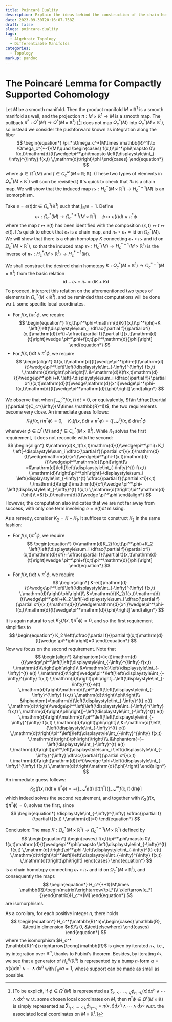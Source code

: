 ```yaml
---
title: Poincaré Duality
description: Explain the ideas behind the construction of the chain homotopy in the proof of the Poincaré lemma for compactly supported cohomology (cf. Bott-Tu, *Differential Forms in Algebraic Topology*).
date: 2023-09-30T20:16:07.758Z
draft: false
slugs: poincare-duality
tags:
  - Algebraic Topology
  - Differentiable Manifolds
categories:
  - Topology
markup: pandoc
---
```


<!-- <link rel="stylesheet" type="text/css" href="https://tikzjax.com/v1/fonts.css">
<script src="https://tikzjax.com/v1/tikzjax.js"></script>
<script type="text/tikz">
  \begin{tikzpicture}
    \draw (0,0) circle (1in);
  \end{tikzpicture}
</script> -->

# The Poincaré Lemma for Compactly Supported Cohomology

Let $M$ be a smooth manifold. Then the product manifold $M\times \mathbb{R}^1$ is a smooth manifold as well, and the projection $\pi:M\times \mathbb{R}^1\to M$ is a smooth map. The pullback $\pi^*:\Omega^*(M)\to \Omega^*(M\times \mathbb{R}^1)$ [[^脚注]] does not map $\Omega_c^*(M)$ into $\Omega_c^*(M\times \mathbb{R}^1)$, so instead we consider the pushforward known as integration along the fiber
$$
\begin{equation*}
	\pi_*:\Omega_c^*(M\times \mathbb{R}^1)\to \Omega_c^{*-1}(M)\quad \begin{cases}
		f(x,t)\pi^*\phi\mapsto 0\\
		f(x,t)\mathrm{d}{t}\wedge\pi^*\phi\mapsto \left(\displaystyle\int_{-\infty}^{\infty} f(x,t) \,\mathrm{d}t\right)\phi
	\end{cases}
\end{equation*}
$$
where $\phi\in \Omega^*(M)$ and  $f\in C_c^{\infty}(M\times \mathbb{R};\mathbb{R})$. (These two types of elements in $\Omega_c^*(M\times \mathbb{R}^1)$ will soon be revisited.) It's quick to check that $\pi_*$ is a chain map. We will show that the induced map $\pi_*:H_c^*(M\times \mathbb{R}^1)\to H_c^{*-1}(M)$ is an isomorphism.

Take $e=e(t)\mathrm{d}{t}\in \Omega_c^1(\mathbb{R}^1)$ such that $\displaystyle\int_{\mathbb{R}^1} e=1$. Define
$$
\begin{equation*}
	e_*:\Omega_c^*(M)\to \Omega_c^{*+1}(M\times \mathbb{R}^1)\quad \psi\mapsto e(t)\mathrm{d}{t}\wedge\pi^*\psi
\end{equation*}
$$
where the map $t\mapsto e(t)$ has been identified with the composition $(x,t)\mapsto t\mapsto e(t)$. It's quick to check that $e_*$ is a chain map, and $\pi_*\circ e_*=\text{id}$ on $\Omega_c^*(M)$. We will show that there is a chain homotopy $K$ connecting $e_*\circ \pi_*$ and $\text{id}$ on $\Omega_c^*(M\times \mathbb{R}^1)$, so that the induced map $e_*:H_c^{*}(M)\to H_c^{*+1}(M\times \mathbb{R}^1)$ is the inverse of $\pi_*:H_c^*(M\times \mathbb{R}^1)\to H_c^{*-1}(M)$.

We shall construct the desired chain homotopy $K:\Omega_c^*(M\times \mathbb{R}^1)\to \Omega_c^{*-1}(M\times \mathbb{R}^1)$ from the basic relation
$$
\begin{equation*}
	\text{id}-e_*\circ \pi_*=\mathrm{d}K+K \mathrm{d}
\end{equation*}
$$
To proceed, interpret this relation on the aforementioned two types of elements in $\Omega_c^*(M\times \mathbb{R}^1)$, and be reminded that computations will be done w.r.t. some specific local coordinates.

- For $f(x,t)\pi^*\phi$, we require
$$
	\begin{equation*}
		f(x,t)\pi^*\phi=\mathrm{d}K(f(x,t)\pi^*\phi)+K \left[\left(\displaystyle\sum_i \dfrac{\partial f}{\partial x^i}(x,t)\mathrm{d}{x^i}+\dfrac{\partial f}{\partial t}(x,t)\mathrm{d}{t}\right)\wedge \pi^*\phi+f(x,t)\pi^*\mathrm{d}{\phi}\right]
	\end{equation*}
$$
- For $f(x,t)\mathrm{d}{t}\wedge\pi^*\phi$, we require
$$
	\begin{align*}
		&f(x,t)\mathrm{d}{t}\wedge\pi^*\phi-e(t)\mathrm{d}{t}\wedge\pi^*\left[\left(\displaystyle\int_{-\infty}^{\infty} f(x,t) \,\mathrm{d}t\right)\phi\right]\\
		&=\mathrm{d}K(f(x,t)\mathrm{d}{t}\wedge\pi^*\phi)+K \left[-\displaystyle\sum_i \dfrac{\partial f}{\partial x^i}(x,t)\mathrm{d}{t}\wedge\mathrm{d}{x^i}\wedge\pi^*\phi-f(x,t)\mathrm{d}{t}\wedge\pi^*\mathrm{d}{\phi}\right]
	\end{align*}
$$

We observe that when $\displaystyle\int_{-\infty}^{\infty} f(x,t) \,\mathrm{d}t=0$, or equivalently, $f\in \dfrac{\partial }{\partial t}(C_c^{\infty}(M\times \mathbb{R}^1))$, the two requirements become very close. An immediate guess follows:
$$
\begin{equation*}
	K_1(f(x,t)\pi^*\phi)=0,\quad K_1(f(x,t)\mathrm{d}{t}\wedge\pi^*\phi)=\left(\displaystyle\int_{-\infty}^{t} f(x,t) \,\mathrm{d}t\right)\pi^*\phi
\end{equation*}
$$
whenever $\phi\in \Omega^*(M)$ and $f\in C_c^*(M\times \mathbb{R}^1)$. While $K_1$ solves the first requirement, it does not reconcile with the second:
$$
\begin{align*}
	&\mathrm{d}K_1(f(x,t)\mathrm{d}{t}\wedge\pi^*\phi)+K_1 \left[-\displaystyle\sum_i \dfrac{\partial f}{\partial x^i}(x,t)\mathrm{d}{t}\wedge\mathrm{d}{x^i}\wedge\pi^*\phi-f(x,t)\mathrm{d}{t}\wedge\pi^*\mathrm{d}{\phi}\right]\\
	=&\mathrm{d}\left[\left(\displaystyle\int_{-\infty}^{t} f(x,t) \,\mathrm{d}t\right)\pi^*\phi\right]-\displaystyle\sum_i \left(\displaystyle\int_{-\infty}^{t} \dfrac{\partial f}{\partial x^i}(x,t) \,\mathrm{d}t\right)\mathrm{d}{x^i}\wedge \pi^*\phi-\left(\displaystyle\int_{-\infty}^{t} f(x,t) \,\mathrm{d}t\right)\pi^*\mathrm{d}{\phi}\\
	=&f(x,t)\mathrm{d}{t}\wedge \pi^*\phi
\end{align*}
$$
However, the computation also indicates that we are not far away from success, with only one term involving $e=e(t)\mathrm{d}{t}$ missing.

As a remedy, consider $K_2=K-K_1$. It suffices to construct $K_2$ in the same fashion:

- For $f(x,t)\pi^*\phi$, we require
$$
	\begin{equation*}
		0=\mathrm{d}K_2(f(x,t)\pi^*\phi)+K_2 \left[\left(\displaystyle\sum_i \dfrac{\partial f}{\partial x^i}(x,t)\mathrm{d}{x^i}+\dfrac{\partial f}{\partial t}(x,t)\mathrm{d}{t}\right)\wedge \pi^*\phi+f(x,t)\pi^*\mathrm{d}{\phi}\right]
	\end{equation*}
$$
- For $f(x,t)\mathrm{d}{t}\wedge\pi^*\phi$, we require
$$
	\begin{align*}
		&-e(t)\mathrm{d}{t}\wedge\pi^*\left[\left(\displaystyle\int_{-\infty}^{\infty} f(x,t) \,\mathrm{d}t\right)\phi\right]\\
		&=\mathrm{d}K_2(f(x,t)\mathrm{d}{t}\wedge\pi^*\phi)+K_2 \left[-\displaystyle\sum_i \dfrac{\partial f}{\partial x^i}(x,t)\mathrm{d}{t}\wedge\mathrm{d}{x^i}\wedge\pi^*\phi-f(x,t)\mathrm{d}{t}\wedge\pi^*\mathrm{d}{\phi}\right]
	\end{align*}
$$

It is again natural to set $K_2(f(x,t)\pi^*\phi)=0$, and so the first requirement simplifies to
$$
\begin{equation*}
	K_2 \left(\dfrac{\partial f}{\partial t}(x,t)\mathrm{d}{t}\wedge \pi^*\phi\right)=0
\end{equation*}
$$
Now we focus on the second requirement. Note that
$$
\begin{align*}
	&\hphantom{=}e(t)\mathrm{d}{t}\wedge\pi^*\left[\left(\displaystyle\int_{-\infty}^{\infty} f(x,t) \,\mathrm{d}t\right)\phi\right]\\
	&=\mathrm{d}\left(\displaystyle\int_{-\infty}^{t} e(t) \,\mathrm{d}t\right)\wedge\pi^*\left[\left(\displaystyle\int_{-\infty}^{\infty} f(x,t) \,\mathrm{d}t\right)\phi\right]+\left(\displaystyle\int_{-\infty}^{t} e(t) \,\mathrm{d}t\right)\mathrm{d}\pi^*\left[\left(\displaystyle\int_{-\infty}^{\infty} f(x,t) \,\mathrm{d}t\right)\phi\right]\\
	&\hphantom{=\mathrm{d}\left(\displaystyle\int_{-\infty}^{t} e(t) \,\mathrm{d}t\right)\wedge\pi^*\left[\left(\displaystyle\int_{-\infty}^{\infty} f(x,t) \,\mathrm{d}t\right)\phi\right]}-\left(\displaystyle\int_{-\infty}^{t} e(t) \,\mathrm{d}t\right)\mathrm{d}\pi^*\left[\left(\displaystyle\int_{-\infty}^{\infty} f(x,t) \,\mathrm{d}t\right)\phi\right]\\
	&=\mathrm{d}\left\{\left(\displaystyle\int_{-\infty}^{t} e(t) \,\mathrm{d}t\right)\pi^*\left[\left(\displaystyle\int_{-\infty}^{\infty} f(x,t) \,\mathrm{d}t\right)\phi\right]\right\}\\
	&\hphantom{=}-\left(\displaystyle\int_{-\infty}^{t} e(t) \,\mathrm{d}t\right)\pi^*\left[\displaystyle\sum_i \left(\displaystyle\int_{-\infty}^{\infty} \dfrac{\partial f}{\partial x^i}(x,t) \,\mathrm{d}t\right)\mathrm{d}{x^i}\wedge \phi+\left(\displaystyle\int_{-\infty}^{\infty} f(x,t) \,\mathrm{d}t\right)\mathrm{d}{\phi}\right]
\end{align*}
$$
An immediate guess follows:
$$
\begin{equation*}
	K_2(f(x,t)\mathrm{d}{t}\wedge \pi^*\phi)=-\left(\displaystyle\int_{-\infty}^{t} e(t) \,\mathrm{d}t\right)\pi^*\left[\left(\displaystyle\int_{-\infty}^{\infty} f(x,t) \,\mathrm{d}t\right)\phi\right]
\end{equation*}
$$
which indeed solves the second requirement, and together with $K_2(f(x,t)\pi^*\phi)=0$, solves the first, since
$$
\begin{equation*}
	\displaystyle\int_{-\infty}^{\infty} \dfrac{\partial f}{\partial t}(x,t) \,\mathrm{d}t=0
\end{equation*}
$$

Conclusion: The map $K:\Omega_c^{*}(M\times \mathbb{R}^1)\to \Omega_c^{*-1}(M\times \mathbb{R}^1)$ defined by
$$
\begin{equation*}
	\begin{cases}
		f(x,t)\pi^*\phi\mapsto 0\\
		f(x,t)\mathrm{d}{t}\wedge\pi^*\phi\mapsto \left(\displaystyle\int_{-\infty}^{t} f(x,t) \,\mathrm{d}t\right)\pi^*\phi-\left(\displaystyle\int_{-\infty}^{t} e(t) \,\mathrm{d}t\right)\pi^*\left[\left(\displaystyle\int_{-\infty}^{\infty} f(x,t) \,\mathrm{d}t\right)\phi\right]
	\end{cases}
\end{equation*}
$$
is a chain homotopy connecting $e_*\circ \pi_*$ and $\text{id}$ on $\Omega_c^*(M\times \mathbb{R}^1)$, and consequently the maps
$$
\begin{equation*}
		H_c^{*+1}(M\times \mathbb{R})\begin{matrix}\xrightarrow{\pi_*}\\ \xleftarrow[e_*]{}\end{matrix}H_c^*(M)
\end{equation*}
$$
are isomorphisms.

As a corollary, for each positive integer $n$, there holds
$$
\begin{equation*}
	H_c^*(\mathbb{R}^n)=\begin{cases}
		\mathbb{R}, &\text{in dimension $n$}\\
		0, &\text{elsewhere}
	\end{cases}
\end{equation*}
$$
where the isomorphism $H_c^*(\mathbb{R}^n)\xrightarrow{\cong}\mathbb{R}$ is given by iterated $\pi_*$, i.e., by integration over $\mathbb{R}^n$, thanks to Fubini's theorem. Besides, by iterating $e_*$, we see that a generator of $H_c^n(\mathbb{R}^n)$ is represented by a bump $n$-form $\alpha=\alpha(x)\mathrm{d}{x^1}\wedge\cdots\wedge \mathrm{d}{x^n}$ with $\displaystyle\int_{\mathbb{R}^n} \alpha=1$, whose support can be made as small as possible.

[^脚注]:[To be explicit, if $\phi\in \Omega^r(M)$ is represented as $\sum_{i_1<\cdots<i_r}\phi_{i_1\cdots i_r}(x)\mathrm{d}{x^{i_1}}\wedge\cdots\wedge \mathrm{d}{x^{i_r}}$ w.r.t. some chosen local coordinates on $M$, then $\pi^*\phi\in \Omega^r(M\times \mathbb{R})$ is simply represented as $\sum_{i_1<\cdots<i_r}\phi_{i_1\cdots i_r}\circ \pi(x,t)\mathrm{d}{x^{i_1}}\wedge\cdots\wedge \mathrm{d}{x^{i_r}}$ w.r.t. the associated local coordinates on $M\times \mathbb{R}^1$.]